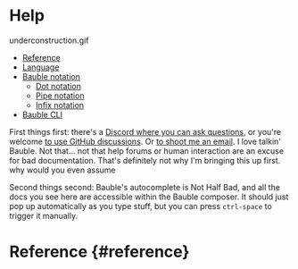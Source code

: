 # Help

underconstruction.gif

- [Reference](#reference)
- [Language](#language)
- [Bauble notation](#notation)
    - [Dot notation](#dot-notation)
    - [Pipe notation](#pipe-notation)
    - [Infix notation](#infix-notation)
- [Bauble CLI](#cli)

First things first: there's a [Discord where you can ask questions](https://discord.gg/NzR375gJH6), or you're welcome [to use GitHub discussions](https://github.com/ianthehenry/bauble/discussions). Or <a href="mailto:ianthehenry@gmail.com?subject=Let's talk about Bauble">to shoot me an email</a>. I love talkin' Bauble. Not that... not that help forums or human interaction are an excuse for bad documentation. That's definitely not why I'm bringing this up first. why would you even assume

Second things second: Bauble's autocomplete is Not Half Bad, and all the docs you see here are accessible within the Bauble composer. It should just pop up automatically as you type stuff, but you can press `ctrl-space` to trigger it manually.

# Reference {#reference}
